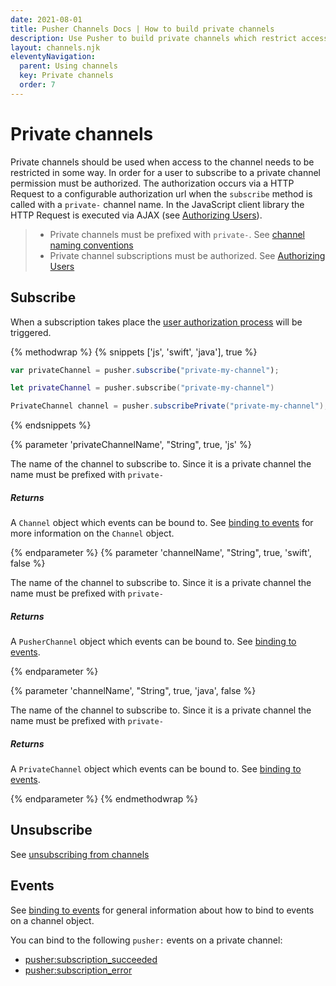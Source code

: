 ```yaml
---
date: 2021-08-01
title: Pusher Channels Docs | How to build private channels
description: Use Pusher to build private channels which restrict access to authorized users only, providing your app with a secure medium for publishing messages.
layout: channels.njk
eleventyNavigation:
  parent: Using channels
  key: Private channels
  order: 7
---
```


# Private channels

Private channels should be used when access to the channel needs to be restricted in some way. In order for a user to subscribe to a private channel permission must be authorized. The authorization occurs via a HTTP Request to a configurable authorization url when the `subscribe` method is called with a `private-` channel name. In the JavaScript client library the HTTP Request is executed via AJAX (see [Authorizing Users](/docs/channels/server_api/authorizing-users)).

> - Private channels must be prefixed with `private-`. See [channel naming conventions](/docs/channels/using_channels/channels#channel-naming-conventions)
> - Private channel subscriptions must be authorized. See [Authorizing Users](/docs/channels/server_api/authorizing-users)

## Subscribe

When a subscription takes place the [user authorization process](/docs/channels/server_api/authorizing-users) will be triggered.

{% methodwrap %}
{% snippets ['js', 'swift', 'java'], true %}

```js
var privateChannel = pusher.subscribe("private-my-channel");
```

```swift
let privateChannel = pusher.subscribe("private-my-channel")
```

```java
PrivateChannel channel = pusher.subscribePrivate("private-my-channel");
```

{% endsnippets %}

{% parameter 'privateChannelName', "String", true, 'js' %}

The name of the channel to subscribe to. Since it is a private channel the name must be prefixed with `private-`

##### Returns

A `Channel` object which events can be bound to. See [binding to events](/docs/channels/using_channels/events#binding-to-events) for more information on the `Channel` object.

{% endparameter %}
{% parameter 'channelName', "String", true, 'swift', false %}

The name of the channel to subscribe to. Since it is a private channel the name must be prefixed with `private-`

##### Returns

A `PusherChannel` object which events can be bound to. See [binding to events](/docs/channels/using_channels/events#binding-to-events).

{% endparameter %}

{% parameter 'channelName', "String", true, 'java', false %}

The name of the channel to subscribe to. Since it is a private channel the name must be prefixed with `private-`

##### Returns

A `PrivateChannel` object which events can be bound to. See [binding to events](/docs/channels/using_channels/events#binding-to-events).

{% endparameter %}
{% endmethodwrap %}

## Unsubscribe

See [unsubscribing from channels](/docs/channels/using_channels/public-channels#unsubscribe)

## Events

See [binding to events](/docs/channels/using_channels/events#binding-to-events) for general information about how to bind to events on a channel object.

You can bind to the following `pusher:` events on a private channel:

- [pusher:subscription_succeeded](/docs/channels/using_channels/events#pusher-subscription-succeeded)
- [pusher:subscription_error](/docs/channels/using_channels/events#pusher-subscription-error)
